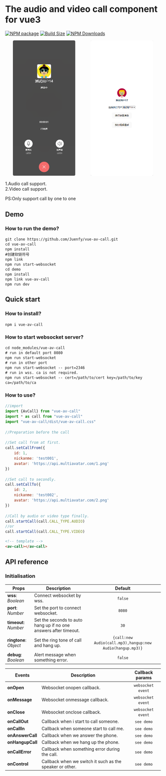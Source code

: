 The audio and video call component for vue3
=======================

[![NPM package][npm-img]][npm-url]
[![Build Size][build-size-img]][build-size-url]
[![NPM Downloads][npm-downloads-img]][npm-downloads-url]

<p align="center" style="display: flex">
    <a href="https://call.juenfy.cn"><img width="80%" src="https://raw.githubusercontent.com/Juenfy/resources/refs/heads/master/call/1734492014395.jpg"></a>
    <a href="https://call.juenfy.cn"><img width="80%" src="https://raw.githubusercontent.com/Juenfy/resources/refs/heads/master/call/1734492051485.jpg"></a>
</p>

1.Audio call support.<br/>
2.Video call support.

PS:Only support call by one to one

## Demo
### How to run the demo?
```shell
git clone https://github.com/Juenfy/vue-av-call.git
cd vue-av-call
npm install
#创建软链符号
npm link
npm run start-websocket
cd demo
npm install
npm link vue-av-call
npm run dev
```

## Quick start
### How to install?
```shell
npm i vue-av-call
```
### How to start websocket server?
```shell
cd node_modules/vue-av-call
# run in default port 8080
npm run start-websocket
# run in other port
npm run start-websocket -- port=2346
# run in wss. ca is not required.
npm run start-websocket -- cert=/path/to/cert key=/path/to/key ca=/path/to/ca
```

### How to use?

```js
//import
import {AvCall} from "vue-av-call"
import * as call from "vue-av-call"
import "vue-av-call/dist/vue-av-call.css"

//Preparation before the call

//Set call from at first.
call.setCallFrom({
    id: 1,
    nickanme: 'test001',
    avatar: 'https://api.multiavatar.com/1.png'
})

//Set call to secondly.
call.setCallTo({
    id: 2,
    nickanme: 'test002',
    avatar: 'https://api.multiavatar.com/2.png'
})

//Call by audio or video type finally.
call.startCall(call.CALL_TYPE.AUDIO)
//or
call.startCall(call.CALL_TYPE.VIDEO)
```
```html
<!-- template -->
<av-call></av-call>
```

## API reference

### Initialisation

| Props                          | Description                                                      |                          Default                          |
|--------------------------------|------------------------------------------------------------------|:---------------------------------------------------------:|
| <b>wss</b>: <i>Boolean</i>     | Connect websocket by wss.                                        |                          `false`                          |
| <b>port</b>: <i>Number</i>     | Set the port to connect websocket.                               |                          `8080`                           |
| <b>timeout</b>: <i>Number</i>  | Set the seconds to auto hang up if no one answers after timeout. |                           `30`                            |
| <b>ringtone</b>: <i>Object</i> | Set the ring tone of call and hang up.                           | `{call:new Audio(call.mp3),hangup:new Audio(hangup.mp3)}` |
| <b>debug</b>: <i>Boolean</i>   | Alert message when something error.                              |                          `false`                          |

| Events           | Description                                              |  Callback params  |
|------------------|----------------------------------------------------------|:-----------------:|
| <b>onOpen</b>    | Websocket onopen callback.                               | `websocket event` |
| <b>onMessage</b> | Websocket onmessage callback.                            | `websocket event` |
| <b>onClose</b>   | Websocket onclose callback.                              | `websocket event` |
| <b>onCallOut</b> | Callback when i start to call someone.                   |    `see demo`     |
| <b>onCallIn</b>  | Callback when someone start to call me.                  |    `see demo`     |
| <b>onAnswerCall</b>  | Callback when we answer the phone.                       |    `see demo`     |
| <b>onHangupCall</b>  | Callback when we hang up the phone.                      |    `see demo`     |
| <b>onCallError</b>  | Callback when something error during the call.           |    `see demo`     |
| <b>onControl</b>  | Callback when we switch it such as the speaker or other. |    `see demo`     |

[npm-img]: https://img.shields.io/npm/v/vue-av-call
[npm-url]: https://npmjs.org/package/vue-av-call
[build-size-img]: https://img.shields.io/bundlephobia/minzip/vue-av-call
[build-size-url]: https://bundlephobia.com/result?p=vue-av-call
[npm-downloads-img]: https://img.shields.io/npm/dt/vue-av-call
[npm-downloads-url]: https://www.npmtrends.com/vue-av-call